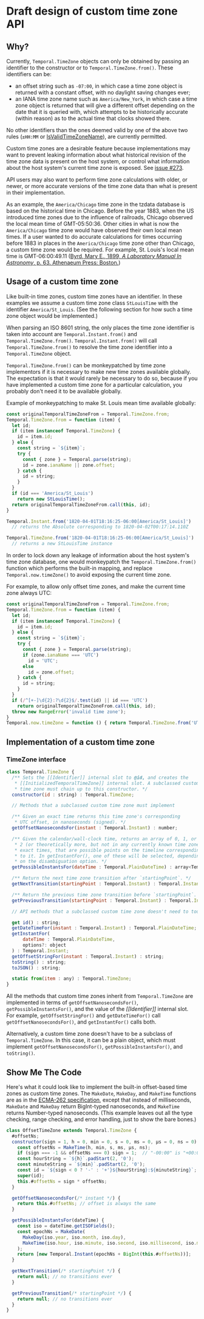 # Draft design of custom time zone API

## Why?

Currently, `Temporal.TimeZone` objects can only be obtained by passing an identifier to the constructor or to `Temporal.TimeZone.from()`.
These identifiers can be:

- an offset string such as `-07:00`, in which case a time zone object is returned with a constant offset, with no daylight saving changes ever;
- an IANA time zone name such as `America/New_York`, in which case a time zone object is returned that will give a different offset depending on the date that it is queried with, which attempts to be historically accurate (within reason) as to the actual time that clocks showed there.

No other identifiers than the ones deemed valid by one of the above two rules (`±HH:MM` or [IsValidTimeZoneName](https://tc39.es/ecma402/#sec-isvalidtimezonename)), are currently permitted.

Custom time zones are a desirable feature because implementations may want to prevent leaking information about what historical revision of the time zone data is present on the host system, or control what information about the host system's current time zone is exposed.
See [issue #273](https://github.com/tc39/proposal-temporal/issues/273).

API users may also want to perform time zone calculations with older, or newer, or more accurate versions of the time zone data than what is present in their implementation.

As an example, the `America/Chicago` time zone in the tzdata database is based on the historical time in Chicago.
Before the year 1883, when the US introduced time zones due to the influence of railroads, Chicago observed the local mean time of GMT-05:50:36.
Other cities in what is now the `America/Chicago` time zone would have observed their own local mean times.
If a user wanted to do accurate calculations for times occurring before 1883 in places in the `America/Chicago` time zone other than Chicago, a custom time zone would be required.
For example, St. Louis's local mean time is GMT-06:00:49.11 ([Byrd, Mary E., 1899, _A Laboratory Manual In Astronomy_, p. 63. Athenaeum Press: Boston.](https://books.google.ca/books?id=Xfg3AAAAMAAJ&pg=PA63))

## Usage of a custom time zone

Like built-in time zones, custom time zones have an identifier.
In these examples we assume a custom time zone class `StLouisTime` with the identifier `America/St_Louis`.
(See the following section for how such a time zone object would be implemented.)

When parsing an ISO 8601 string, the only places the time zone identifier is taken into account are `Temporal.Instant.from()` and `Temporal.TimeZone.from()`.
`Temporal.Instant.from()` will call `Temporal.TimeZone.from()` to resolve the time zone identifier into a `Temporal.TimeZone` object.

`Temporal.TimeZone.from()` can be monkeypatched by time zone implementors if it is necessary to make new time zones available globally.
The expectation is that it would rarely be necessary to do so, because if you have implemented a custom time zone for a particular calculation, you probably don't need it to be available globally.

Example of monkeypatching to make St. Louis mean time available globally:

```javascript
const originalTemporalTimeZoneFrom = Temporal.TimeZone.from;
Temporal.TimeZone.from = function (item) {
  let id;
  if (item instanceof Temporal.TimeZone) {
    id = item.id;
  } else {
    const string = `${item}`;
    try {
      const { zone } = Temporal.parse(string);
      id = zone.ianaName || zone.offset;
    } catch {
      id = string;
    }
  }
  if (id === 'America/St_Louis')
    return new StLouisTime();
  return originalTemporalTimeZoneFrom.call(this, id);
}

Temporal.Instant.from('1820-04-01T18:16:25-06:00[America/St_Louis]')
  // returns the Absolute corresponding to 1820-04-02T00:17:14.110Z

Temporal.TimeZone.from('1820-04-01T18:16:25-06:00[America/St_Louis]')
  // returns a new StLouisTime instance
```

In order to lock down any leakage of information about the host system's time zone database, one would monkeypatch the `Temporal.TimeZone.from()` function which performs the built-in mapping, and replace `Temporal.now.timeZone()` to avoid exposing the current time zone.

For example, to allow only offset time zones, and make the current time zone always UTC:

```javascript
const originalTemporalTimeZoneFrom = Temporal.TimeZone.from;
Temporal.TimeZone.from = function (item) {
  let id;
  if (item instanceof Temporal.TimeZone) {
    id = item.id;
  } else {
    const string = `${item}`;
    try {
      const { zone } = Temporal.parse(string);
      if (zone.ianaName === 'UTC')
        id = 'UTC';
      else
        id = zone.offset;
    } catch {
      id = string;
    }
  }
  if (/^[+-]\d{2}:?\d{2}$/.test(id) || id === 'UTC')
    return originalTemporalTimeZoneFrom.call(this, id);
  throw new RangeError('invalid time zone');
}
Temporal.now.timeZone = function () { return Temporal.TimeZone.from('UTC'); }
```

## Implementation of a custom time zone

### TimeZone interface

```javascript
class Temporal.TimeZone {
  /** Sets the [[Identifier]] internal slot to @id, and creates the
   * [[InitializedTemporalTimeZone]] internal slot. A subclassed custom
   * time zone must chain up to this constructor. */
  constructor(id : string) : Temporal.TimeZone;

  // Methods that a subclassed custom time zone must implement

  /** Given an exact time returns this time zone's corresponding
   * UTC offset, in nanoseconds (signed). */
  getOffsetNanosecondsFor(instant : Temporal.Instant) : number;

  /** Given the calendar/wall-clock time, returns an array of 0, 1, or
   * 2 (or theoretically more, but not in any currently known time zone)
   * exact times, that are possible points on the timeline corresponding
   * to it. In getInstantFor(), one of these will be selected, depending
   * on the disambiguation option. */
  getPossibleInstantsFor(dateTime : Temporal.PlainDateTime) : array<Temporal.Instant>;

  /** Return the next time zone transition after `startingPoint`. */
  getNextTransition(startingPoint : Temporal.Instant) : Temporal.Instant | null;

  /** Return the previous time zone transition before `startingPoint`. */
  getPreviousTransition(startingPoint : Temporal.Instant) : Temporal.Instant | null;

  // API methods that a subclassed custom time zone doesn't need to touch

  get id() : string;
  getDateTimeFor(instant : Temporal.Instant) : Temporal.PlainDateTime;
  getInstantFor(
      dateTime : Temporal.PlainDateTime,
      options?: object
  ) : Temporal.Instant;
  getOffsetStringFor(instant : Temporal.Instant) : string;
  toString() : string;
  toJSON() : string;

  static from(item : any) : Temporal.TimeZone;
}
```

All the methods that custom time zones inherit from `Temporal.TimeZone` are implemented in terms of `getOffsetNanosecondsFor()`, `getPossibleInstantsFor()`, and the value of the _[[Identifier]]_ internal slot.
For example, `getOffsetStringFor()` and `getDateTimeFor()` call `getOffsetNanosecondsFor()`, and `getInstantFor()` calls both.

Alternatively, a custom time zone doesn't have to be a subclass of `Temporal.TimeZone`.
In this case, it can be a plain object, which must implement `getOffsetNanosecondsFor()`, `getPossibleInstantsFor()`, and `toString()`.

## Show Me The Code

Here's what it could look like to implement the built-in offset-based time zones as custom time zones.
The `MakeDate`, `MakeDay`, and `MakeTime` functions are as in the [ECMA-262 specification](https://tc39.es/ecma262/#sec-overview-of-date-objects-and-definitions-of-abstract-operations), except that instead of milliseconds, `MakeDate` and `MakeDay` return BigInt-typed nanoseconds, and `MakeTime` returns Number-typed nanoseconds.
(This example leaves out all the type checking, range checking, and error handling, just to show the bare bones.)

```javascript
class OffsetTimeZone extends Temporal.TimeZone {
  #offsetNs;
  constructor(sign = 1, h = 0, min = 0, s = 0, ms = 0, µs = 0, ns = 0) {
    const offsetNs = MakeTime(h, min, s, ms, µs, ns);
    if (sign === -1 && offsetNs === 0) sign = 1;  // "-00:00" is "+00:00"
    const hourString = `${h}`.padStart(2, '0');
    const minuteString = `${min}`.padStart(2, '0');
    const id = `${sign < 0 ? '-' : '+'}${hourString}:${minuteString}`;
    super(id);
    this.#offsetNs = sign * offsetNs;
  }

  getOffsetNanosecondsFor(/* instant */) {
    return this.#offsetNs; // offset is always the same
  }

  getPossibleInstantsFor(dateTime) {
    const iso = dateTime.getISOFields();
    const epochNs = MakeDate(
      MakeDay(iso.year, iso.month, iso.day),
      MakeTime(iso.hour, iso.minute, iso.second, iso.millisecond, iso.microsecond, iso.nanosecond)
    );
    return [new Temporal.Instant(epochNs + BigInt(this.#offsetNs))];
  }

  getNextTransition(/* startingPoint */) {
    return null; // no transitions ever
  }

  getPreviousTransition(/* startingPoint */) {
    return null; // no transitions ever
  }
}
```
